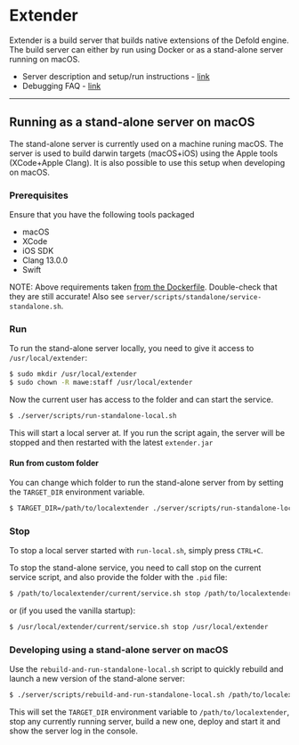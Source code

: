 # Extender

Extender is a build server that builds native extensions of the Defold engine. The build server can either by run using Docker or as a stand-alone server running on macOS.

* Server description and setup/run instructions - [link](/server/README.md)
* Debugging FAQ - [link](/README_DEBUGGING.md)

---

## Running as a stand-alone server on macOS
The stand-alone server is currently used on a machine runing macOS. The server is used to build darwin targets (macOS+iOS) using the Apple tools (XCode+Apple Clang). It is also possible to use this setup when developing on macOS.

### Prerequisites
Ensure that you have the following tools packaged

* macOS
* XCode
* iOS SDK
* Clang 13.0.0
* Swift

NOTE: Above requirements taken [from the Dockerfile](https://github.com/defold/extender/blob/dev/server/docker-base/Dockerfile#L436-L441). Double-check that they are still accurate! Also see `server/scripts/standalone/service-standalone.sh`.

### Run
To run the stand-alone server locally, you need to give it access to `/usr/local/extender`:

```sh
$ sudo mkdir /usr/local/extender
$ sudo chown -R mawe:staff /usr/local/extender
```

Now the current user has access to the folder and can start the service.

```sh
$ ./server/scripts/run-standalone-local.sh
```

This will start a local server at. If you run the script again, the server will be stopped and then restarted with the latest `extender.jar`

#### Run from custom folder
You can change which folder to run the stand-alone server from by setting the `TARGET_DIR` environment variable.

```sh
$ TARGET_DIR=/path/to/localextender ./server/scripts/run-standalone-local.sh
```

### Stop

To stop a local server started with `run-local.sh`, simply press `CTRL+C`.

To stop the stand-alone service, you need to call stop on the current service script, and also provide the folder with the `.pid` file:

```sh
$ /path/to/localextender/current/service.sh stop /path/to/localextender
```
or (if you used the vanilla startup):

```sh
$ /usr/local/extender/current/service.sh stop /usr/local/extender
```

### Developing using a stand-alone server on macOS

Use the `rebuild-and-run-standalone-local.sh` script to quickly rebuild and launch a new version of the stand-alone server:

```sh
$ ./server/scripts/rebuild-and-run-standalone-local.sh /path/to/localextender
```

This will set the `TARGET_DIR` environment variable to `/path/to/localextender`, stop any currently running server, build a new one, deploy and start it and show the server log in the console.
